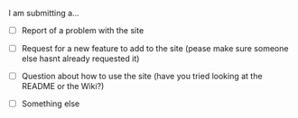 I am submitting a...

- [ ] Report of a problem with the site
- [ ] Request for a new feature to add to the site (pease make sure someone else hasnt already requested it)
- [ ] Question about how to use the site (have you tried looking at the README or the Wiki?)
- [ ] Something else



